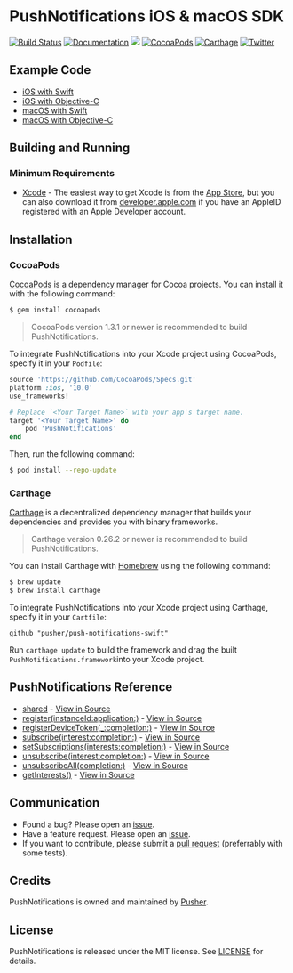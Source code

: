 # PushNotifications iOS & macOS SDK

[![Build Status](https://www.bitrise.io/app/2798096bb06e322f/status.svg?token=GHiO2KcqAY_UDS8g8M-f5g&branch=master)](https://www.bitrise.io/app/2798096bb06e322f)
[![Documentation](https://pusher.github.io/push-notifications-swift/badge.svg)](https://pusher.github.io/push-notifications-swift/Classes/PushNotifications.html)
![](https://img.shields.io/badge/Swift-4.0-orange.svg)
[![CocoaPods](https://img.shields.io/cocoapods/v/PushNotifications.svg)](https://cocoapods.org/pods/PushNotifications)
[![Carthage](https://img.shields.io/badge/carthage-compatible-4BC51D.svg?style=flat)](https://github.com/Carthage/Carthage)
[![Twitter](https://img.shields.io/badge/twitter-@Pusher-blue.svg?style=flat)](http://twitter.com/Pusher)

## Example Code

* [iOS with Swift](https://github.com/pusher/push-notifications-swift/blob/master/push-notifications-ios/push-notifications-ios/AppDelegate.swift)
* [iOS with Objective-C](https://github.com/pusher/push-notifications-swift/blob/master/push-notifications-objc/push-notifications-objc/AppDelegate.m)
* [macOS with Swift](https://github.com/pusher/push-notifications-swift/blob/master/push-notifications-mac/push-notifications-mac/AppDelegate.swift)
* [macOS with Objective-C](https://github.com/pusher/push-notifications-swift/blob/master/push-notifications-mac-objc/push-notifications-mac-objc/AppDelegate.m)

## Building and Running

### Minimum Requirements
* [Xcode](https://itunes.apple.com/us/app/xcode/id497799835) - The easiest way to get Xcode is from the [App Store](https://itunes.apple.com/us/app/xcode/id497799835?mt=12), but you can also download it from [developer.apple.com](https://developer.apple.com/) if you have an AppleID registered with an Apple Developer account.

## Installation

### CocoaPods

[CocoaPods](http://cocoapods.org) is a dependency manager for Cocoa projects. You can install it with the following command:

```bash
$ gem install cocoapods
```

> CocoaPods version 1.3.1 or newer is recommended to build PushNotifications.

To integrate PushNotifications into your Xcode project using CocoaPods, specify it in your `Podfile`:

```ruby
source 'https://github.com/CocoaPods/Specs.git'
platform :ios, '10.0'
use_frameworks!

# Replace `<Your Target Name>` with your app's target name.
target '<Your Target Name>' do
    pod 'PushNotifications'
end
```

Then, run the following command:

```bash
$ pod install --repo-update
```

### Carthage

[Carthage](https://github.com/Carthage/Carthage) is a decentralized dependency manager that builds your dependencies and provides you with binary frameworks.

> Carthage version 0.26.2 or newer is recommended to build PushNotifications.

You can install Carthage with [Homebrew](http://brew.sh/) using the following command:

```bash
$ brew update
$ brew install carthage
```

To integrate PushNotifications into your Xcode project using Carthage, specify it in your `Cartfile`:

```ogdl
github "pusher/push-notifications-swift"
```

Run `carthage update` to build the framework and drag the built `PushNotifications.framework`into your Xcode project.

## PushNotifications Reference
* [shared](https://pusher.github.io/push-notifications-swift/Classes/PushNotifications.html#/c:@M@PushNotifications@objc(cs)PushNotifications(cpy)shared) - [View in Source](x-source-tag://shared)
* [register(instanceId:application:)](https://pusher.github.io/push-notifications-swift/Classes/PushNotifications.html#/c:@M@PushNotifications@objc(cs)PushNotifications(im)registerWithInstanceId:application:) - [View in Source](x-source-tag://register)
* [registerDeviceToken(_:completion:)](https://pusher.github.io/push-notifications-swift/Classes/PushNotifications.html#/c:@M@PushNotifications@objc(cs)PushNotifications(im)registerDeviceToken:completion:) - [View in Source](x-source-tag://registerDeviceToken)
* [subscribe(interest:completion:)](https://pusher.github.io/push-notifications-swift/Classes/PushNotifications.html#/c:@M@PushNotifications@objc(cs)PushNotifications(im)subscribeWithInterest:error:completion:) - [View in Source](x-source-tag://subscribe)
* [setSubscriptions(interests:completion:)](https://pusher.github.io/push-notifications-swift/Classes/PushNotifications.html#/c:@M@PushNotifications@objc(cs)PushNotifications(im)setSubscriptionsWithInterests:error:completion:) - [View in Source](x-source-tag://setSubscriptions)
* [unsubscribe(interest:completion:)](https://pusher.github.io/push-notifications-swift/Classes/PushNotifications.html#/c:@M@PushNotifications@objc(cs)PushNotifications(im)unsubscribeWithInterest:error:completion:) - [View in Source](x-source-tag://unsubscribe)
* [unsubscribeAll(completion:)](https://pusher.github.io/push-notifications-swift/Classes/PushNotifications.html#/c:@M@PushNotifications@objc(cs)PushNotifications(im)unsubscribeAllWithCompletion:) - [View in Source](x-source-tag://unsubscribeAll)
* [getInterests()](https://pusher.github.io/push-notifications-swift/Classes/PushNotifications.html#/c:@M@PushNotifications@objc(cs)PushNotifications(im)getInterests) - [View in Source](x-source-tag://getInterests)

## Communication

- Found a bug? Please open an [issue](https://github.com/pusher/push-notifications-swift/issues).
- Have a feature request. Please open an [issue](https://github.com/pusher/push-notifications-swift/issues).
- If you want to contribute, please submit a [pull request](https://github.com/pusher/push-notifications-swift/pulls) (preferrably with some tests).


## Credits

PushNotifications is owned and maintained by [Pusher](https://pusher.com).


## License

PushNotifications is released under the MIT license. See [LICENSE](https://github.com/pusher/push-notifications-swift/blob/master/LICENSE) for details.

